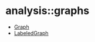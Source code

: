 # analysis::graphs


   * [Graph](../../../Library/analysis/graphs/Graph.md)
   * [LabeledGraph](../../../Library/analysis/graphs/LabeledGraph.md)